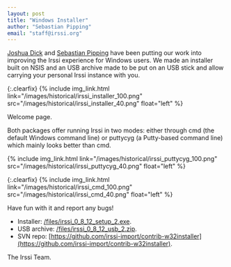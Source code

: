 ```yaml
---
layout: post
title: "Windows Installer"
author: "Sebastian Pipping"
email: "staff@irssi.org"
---
```


[Joshua Dick](https://joshdick.net/) and [Sebastian
Pipping](https://www.hartwork.org/) have been putting our work into improving the
Irssi experience for Windows users. We made an installer built on NSIS and an
USB archive made to be put on an USB stick and allow carrying your personal
Irssi instance with you.

{:.clearfix}
{% include img_link.html link="/images/historical/irssi_installer_100.png" src="/images/historical/irssi_installer_40.png" float="left" %}

Welcome page.

Both packages offer running Irssi in two modes: either through cmd (the default
Windows command line) or puttycyg (a Putty-based command line) which mainly
looks better than cmd.

{% include img_link.html link="/images/historical/irssi_puttycyg_100.png" src="/images/historical/irssi_puttycyg_40.png" float="left" %}

{:.clearfix}
{% include img_link.html link="/images/historical/irssi_cmd_100.png" src="/images/historical/irssi_cmd_40.png" float="left" %}

Have fun with it and report any bugs!

- Installer: [/files/irssi_0_8_12_setup_2.exe](https://www.irssi.org/files/irssi_0_8_12_setup_2.exe).
- USB archive: [/files/irssi_0_8_12_usb_2.zip](https://www.irssi.org/files/irssi_0_8_12_usb_2.zip).
- SVN repo: [https://github.com/irssi-import/contrib-w32installer](https://github.com/irssi-import/contrib-w32installer).

The Irssi Team.

